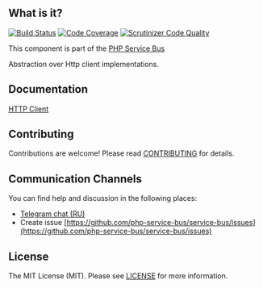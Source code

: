 ## What is it?
[![Build Status](https://travis-ci.org/php-service-bus/http-client.svg?branch=v3.0)](https://travis-ci.org/php-service-bus/http-client)
[![Code Coverage](https://scrutinizer-ci.com/g/php-service-bus/http-client/badges/coverage.png?b=v3.0)](https://scrutinizer-ci.com/g/php-service-bus/http-client/?branch=v3.0)
[![Scrutinizer Code Quality](https://scrutinizer-ci.com/g/php-service-bus/http-client/badges/quality-score.png?b=v3.0)](https://scrutinizer-ci.com/g/php-service-bus/http-client/?branch=v3.0)

This component is part of the [PHP Service Bus](https://github.com/php-service-bus/service-bus)

Abstraction over Http client implementations.

## Documentation
[HTTP Client](https://github.com/php-service-bus/documentation/blob/master/pages/packages/http_client.md)

## Contributing
Contributions are welcome! Please read [CONTRIBUTING](CONTRIBUTING.md) for details.

## Communication Channels
You can find help and discussion in the following places:
* [Telegram chat (RU)](https://t.me/php_service_bus)
* Create issue [https://github.com/php-service-bus/service-bus/issues](https://github.com/php-service-bus/service-bus/issues)

## License

The MIT License (MIT). Please see [LICENSE](LICENSE.md) for more information.
